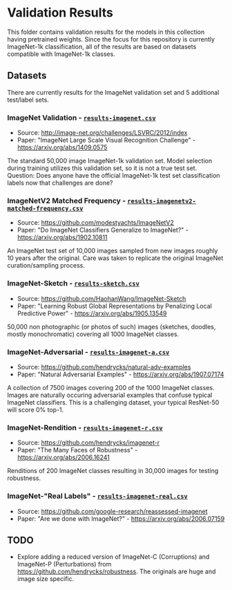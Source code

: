 # Validation Results

This folder contains validation results for the models in this collection having pretrained weights. Since the focus for this repository is currently ImageNet-1k classification, all of the results are based on datasets compatible with ImageNet-1k classes.

## Datasets

There are currently results for the ImageNet validation set and 5 additional test/label sets.

### ImageNet Validation - [`results-imagenet.csv`](results-imagenet.csv)

* Source: http://image-net.org/challenges/LSVRC/2012/index
* Paper: "ImageNet Large Scale Visual Recognition Challenge" - https://arxiv.org/abs/1409.0575

The standard 50,000 image ImageNet-1k validation set. Model selection during training utilizes this validation set, so it is not a true test set. Question: Does anyone have the official ImageNet-1k test set classification labels now that challenges are done?

### ImageNetV2 Matched Frequency - [`results-imagenetv2-matched-frequency.csv`](results-imagenetv2-matched-frequency.csv)

* Source: https://github.com/modestyachts/ImageNetV2
* Paper: "Do ImageNet Classifiers Generalize to ImageNet?" - https://arxiv.org/abs/1902.10811

An ImageNet test set of 10,000 images sampled from new images roughly 10 years after the original. Care was taken to replicate the original ImageNet curation/sampling process.

### ImageNet-Sketch - [`results-sketch.csv`](results-sketch.csv)

* Source: https://github.com/HaohanWang/ImageNet-Sketch
* Paper: "Learning Robust Global Representations by Penalizing Local Predictive Power" - https://arxiv.org/abs/1905.13549

50,000 non photographic (or photos of such) images (sketches, doodles, mostly monochromatic) covering all 1000 ImageNet classes.

### ImageNet-Adversarial - [`results-imagenet-a.csv`](results-imagenet-a.csv)

* Source: https://github.com/hendrycks/natural-adv-examples
* Paper: "Natural Adversarial Examples" - https://arxiv.org/abs/1907.07174

A collection of 7500 images covering 200 of the 1000 ImageNet classes. Images are naturally occuring adversarial examples that confuse typical ImageNet classifiers. This is a challenging dataset, your typical ResNet-50 will score 0% top-1.

### ImageNet-Rendition - [`results-imagenet-r.csv`](results-imagenet-r.csv)

* Source: https://github.com/hendrycks/imagenet-r
* Paper: "The Many Faces of Robustness" - https://arxiv.org/abs/2006.16241

Renditions of 200 ImageNet classes resulting in 30,000 images for testing robustness.

### ImageNet-"Real Labels" - [`results-imagenet-real.csv`](results-imagenet-real.csv)

* Source: https://github.com/google-research/reassessed-imagenet
* Paper: "Are we done with ImageNet?" - https://arxiv.org/abs/2006.07159

## TODO
* Explore adding a reduced version of ImageNet-C (Corruptions) and ImageNet-P (Perturbations) from https://github.com/hendrycks/robustness. The originals are huge and image size specific.
